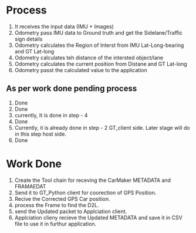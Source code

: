 
# Process

1. It receives the input data (IMU + Images)
2. Odometry pass IMU data to Ground truth and get the Sidelane/Traffic sign details
3. Odometry calculates the Region of Interst from IMU Lat-Long-bearing and GT Lat-long
4. Odometry calculates teh distance of the intersted object/lane
5. Odometry calculates the current position from Distane and GT Lat-long
6. Odometry passt the calculated value to the application


## As per work done pending process

1. Done
2. Done
3. currently, It is done in step - 4 
4. Done
5. Currently, it is already done in step - 2 GT_client side. Later stage will do in this step host side.
6. Done

# Work Done

1. Create the Tool chain for receving the CarMaker METADATA and FRAMAEDAT
2. Send it to GT_Python client for coorection of GPS Position.
3. Recive the Corrected GPS Car position.
4. process the Frame to find the D2L.
5. send the Updated packet to Applciation client.
6. Applciation clieny recieve the Updated METADATA and save it in CSV file to use it in furthur application.




